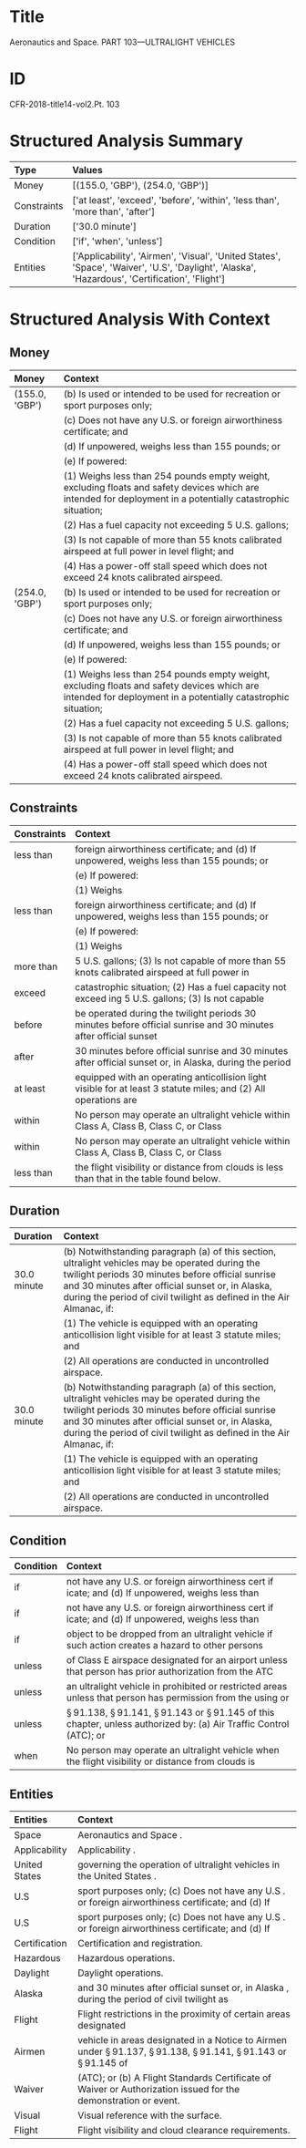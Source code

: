 # Title

 Aeronautics and Space. PART 103—ULTRALIGHT VEHICLES


# ID

 CFR-2018-title14-vol2.Pt. 103


# Structured Analysis Summary

| Type        | Values                                                                                                                                         |
|:------------|:-----------------------------------------------------------------------------------------------------------------------------------------------|
| Money       | [(155.0, 'GBP'), (254.0, 'GBP')]                                                                                                               |
| Constraints | ['at least', 'exceed', 'before', 'within', 'less than', 'more than', 'after']                                                                  |
| Duration    | ['30.0 minute']                                                                                                                                |
| Condition   | ['if', 'when', 'unless']                                                                                                                       |
| Entities    | ['Applicability', 'Airmen', 'Visual', 'United States', 'Space', 'Waiver', 'U.S', 'Daylight', 'Alaska', 'Hazardous', 'Certification', 'Flight'] |


# Structured Analysis With Context

 


## Money

| Money          | Context                                                                                                                                                                    |
|:---------------|:---------------------------------------------------------------------------------------------------------------------------------------------------------------------------|
| (155.0, 'GBP') | (b) Is used or intended to be used for recreation or sport purposes only;                                                                                                  |
|                |               (c) Does not have any U.S. or foreign airworthiness certificate; and                                                                                         |
|                |               (d) If unpowered, weighs less than 155 pounds; or                                                                                                            |
|                |               (e) If powered:                                                                                                                                              |
|                |               (1) Weighs less than 254 pounds empty weight, excluding floats and safety devices which are intended for deployment in a potentially catastrophic situation; |
|                |               (2) Has a fuel capacity not exceeding 5 U.S. gallons;                                                                                                        |
|                |               (3) Is not capable of more than 55 knots calibrated airspeed at full power in level flight; and                                                              |
|                |               (4) Has a power-off stall speed which does not exceed 24 knots calibrated airspeed.                                                                          |
| (254.0, 'GBP') | (b) Is used or intended to be used for recreation or sport purposes only;                                                                                                  |
|                |               (c) Does not have any U.S. or foreign airworthiness certificate; and                                                                                         |
|                |               (d) If unpowered, weighs less than 155 pounds; or                                                                                                            |
|                |               (e) If powered:                                                                                                                                              |
|                |               (1) Weighs less than 254 pounds empty weight, excluding floats and safety devices which are intended for deployment in a potentially catastrophic situation; |
|                |               (2) Has a fuel capacity not exceeding 5 U.S. gallons;                                                                                                        |
|                |               (3) Is not capable of more than 55 knots calibrated airspeed at full power in level flight; and                                                              |
|                |               (4) Has a power-off stall speed which does not exceed 24 knots calibrated airspeed.                                                                          |


## Constraints

| Constraints   | Context                                                                                                         |
|:--------------|:----------------------------------------------------------------------------------------------------------------|
| less than     | foreign airworthiness certificate; and (d) If unpowered, weighs less than  155 pounds; or                       |
|               |               (e) If powered:                                                                                   |
|               |               (1) Weighs                                                                                        |
| less than     | foreign airworthiness certificate; and (d) If unpowered, weighs less than  155 pounds; or                       |
|               |               (e) If powered:                                                                                   |
|               |               (1) Weighs                                                                                        |
| more than     | 5 U.S. gallons; (3) Is not capable of more than 55 knots calibrated airspeed at full power in                   |
| exceed        | catastrophic situation; (2) Has a fuel capacity not exceed ing 5 U.S. gallons; (3) Is not capable               |
| before        | be operated during the twilight periods 30 minutes before official sunrise and 30 minutes after official sunset |
| after         | 30 minutes before official sunrise and 30 minutes after official sunset or, in Alaska, during the period        |
| at least      | equipped with an operating anticollision light visible for at least 3 statute miles; and (2) All operations are |
| within        | No person may operate an ultralight vehicle  within Class A, Class B, Class C, or Class                         |
| within        | No person may operate an ultralight vehicle  within Class A, Class B, Class C, or Class                         |
| less than     | the flight visibility or distance from clouds is less than  that in the table found below.                      |


## Duration

| Duration    | Context                                                                                                                                                                                                                                                                          |
|:------------|:---------------------------------------------------------------------------------------------------------------------------------------------------------------------------------------------------------------------------------------------------------------------------------|
| 30.0 minute | (b) Notwithstanding paragraph (a) of this section, ultralight vehicles may be operated during the twilight periods 30 minutes before official sunrise and 30 minutes after official sunset or, in Alaska, during the period of civil twilight as defined in the Air Almanac, if: |
|             |               (1) The vehicle is equipped with an operating anticollision light visible for at least 3 statute miles; and                                                                                                                                                        |
|             |               (2) All operations are conducted in uncontrolled airspace.                                                                                                                                                                                                         |
| 30.0 minute | (b) Notwithstanding paragraph (a) of this section, ultralight vehicles may be operated during the twilight periods 30 minutes before official sunrise and 30 minutes after official sunset or, in Alaska, during the period of civil twilight as defined in the Air Almanac, if: |
|             |               (1) The vehicle is equipped with an operating anticollision light visible for at least 3 statute miles; and                                                                                                                                                        |
|             |               (2) All operations are conducted in uncontrolled airspace.                                                                                                                                                                                                         |


## Condition

| Condition   | Context                                                                                                                                                       |
|:------------|:--------------------------------------------------------------------------------------------------------------------------------------------------------------|
| if          | not have any U.S. or foreign airworthiness cert if icate; and (d) If unpowered, weighs less than                                                              |
| if          | not have any U.S. or foreign airworthiness cert if icate; and (d) If unpowered, weighs less than                                                              |
| if          | object to be dropped from an ultralight vehicle if such action creates a hazard to other persons                                                              |
| unless      | of Class E airspace designated for an airport unless that person has prior authorization from the ATC                                                         |
| unless      | an ultralight vehicle in prohibited or restricted areas unless that person has permission from the using or                                                   |
| unless      | &#167;&#8201;91.138, &#167;&#8201;91.141, &#167;&#8201;91.143 or &#167;&#8201;91.145 of this chapter, unless authorized by: (a) Air Traffic Control (ATC); or |
| when        | No person may operate an ultralight vehicle  when the flight visibility or distance from clouds is                                                            |


## Entities

| Entities      | Context                                                                                                                                                              |
|:--------------|:---------------------------------------------------------------------------------------------------------------------------------------------------------------------|
| Space         | Aeronautics and  Space .                                                                                                                                             |
| Applicability | Applicability .                                                                                                                                                      |
| United States | governing the operation of ultralight vehicles in the United States .                                                                                                |
| U.S           | sport purposes only; (c) Does not have any U.S . or foreign airworthiness certificate; and (d) If                                                                    |
| U.S           | sport purposes only; (c) Does not have any U.S . or foreign airworthiness certificate; and (d) If                                                                    |
| Certification | Certification  and registration.                                                                                                                                     |
| Hazardous     | Hazardous  operations.                                                                                                                                               |
| Daylight      | Daylight  operations.                                                                                                                                                |
| Alaska        | and 30 minutes after official sunset or, in Alaska , during the period of civil twilight as                                                                          |
| Flight        | Flight restrictions in the proximity of certain areas designated                                                                                                     |
| Airmen        | vehicle in areas designated in a Notice to Airmen under &#167;&#8201;91.137, &#167;&#8201;91.138, &#167;&#8201;91.141, &#167;&#8201;91.143 or &#167;&#8201;91.145 of |
| Waiver        | (ATC); or (b) A Flight Standards Certificate of Waiver  or Authorization issued for the demonstration or event.                                                      |
| Visual        | Visual  reference with the surface.                                                                                                                                  |
| Flight        | Flight  visibility and cloud clearance requirements.                                                                                                                 |


